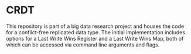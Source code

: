 # CRDT
This repository is part of a big data research project and houses the code for a conflict-free replicated data type. The initial implementation includes options for a Last Write Wins Register and a Last Write Wins Map, both of which can be accessed via command line arguments and flags.
